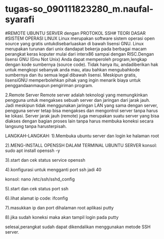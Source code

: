 # tugas-so_090111823280_m.naufal-syarafi
#REMOTE UBUNTU SERVER dengan PROTOKOL SSH#
TEORI DASAR
#SISTEM OPERASI LINUX
Linux merupakan software sistem operasi open source yang gratis untukdisebarluaskan di bawah lisensi GNU. Linux merupakan turunan dari unix dandapat bekerja pada berbagai macam perangkat keras koputer mulai dari interx86 sampai dengan RISC.Dengan lisensi GNU (Gnu Not Unix) Anda dapat memperoleh program,lengkap dengan kode sumbernya (source code). Tidak hanya itu, andadiberikan hak untuk mengkopi sebanyak anda mau, atau bahkan mengubahkode sumbernya dan itu semua legal dibawah lisensi. Meskipun gratis, lisensiGNU memperbolehkan pihak yang ingin menarik biaya untuk penggandaanmaupun pengiriman program.

2.Remote Server
Remote server adalah teknologi yang memungkinkan pengguna untuk mengakses sebuah server dan jaringan dari jarak jauh. Jadi meskipun tidak menggunakan jaringan LAN yang sama dengan server, pengguna server tetap bisa mengakses dan mengontrol server tanpa harus ke lokasi. Server jarak jauh (remote) juga merupakan suatu server yang bisa diakses dengan bagian proses lain tanpa harus membuka koneksi secara langsung tanpa harusterpisah.

LANGKAH-LANGKAH:
1).Membuka ubuntu server dan login ke halaman root

2).MENG-INSTALL OPENSSH DALAM TERMINAL UBUNTU SERVER konsol: sudo apt install openssh -y

3).start dan cek status service openssh

4).konfigurasi untuk mengganti port ssh jadi 40

konsol: nano /etc/ssh/sshd_config

5).start dan cek status port ssh

6).lihat alamat ip code: ifconfig

7).masukkan ip dan port dihalaman root aplikasi putty

8).jika sudah koneksi maka akan tampil login pada putty

selesai,perangkat sudah dapat dikendalikan menggunakan metode SSH server.
